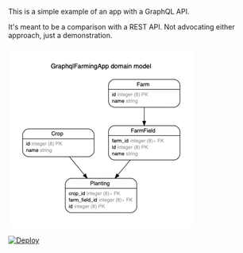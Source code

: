 This is a simple example of an app with a GraphQL API.

It's meant to be a comparison with a REST API. Not advocating either approach, just a demonstration.

![ERD Diagram](./app/assets/images/erd.png)

[![Deploy](https://www.herokucdn.com/deploy/button.svg)](https://heroku.com/deploy)

